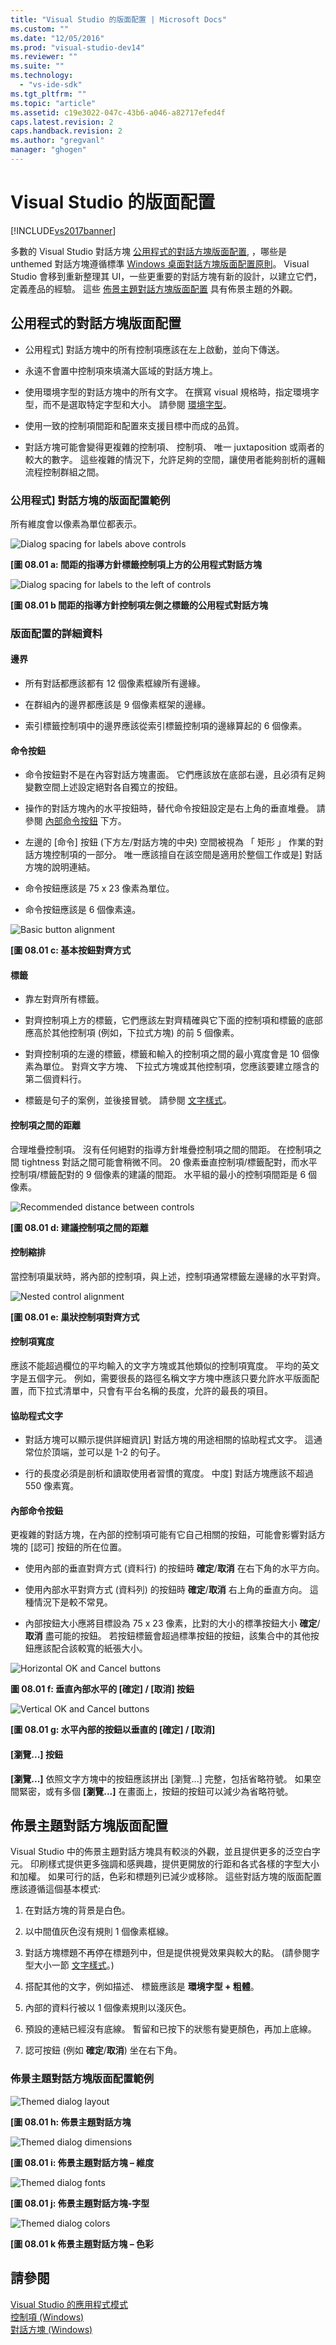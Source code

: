 ```yaml
---
title: "Visual Studio 的版面配置 | Microsoft Docs"
ms.custom: ""
ms.date: "12/05/2016"
ms.prod: "visual-studio-dev14"
ms.reviewer: ""
ms.suite: ""
ms.technology: 
  - "vs-ide-sdk"
ms.tgt_pltfrm: ""
ms.topic: "article"
ms.assetid: c19e3022-047c-43b6-a046-a82717efed4f
caps.latest.revision: 2
caps.handback.revision: 2
ms.author: "gregvanl"
manager: "ghogen"
---
```

# Visual Studio 的版面配置
[!INCLUDE[vs2017banner](../../code-quality/includes/vs2017banner.md)]

多數的 Visual Studio 對話方塊 [公用程式的對話方塊版面配置](../../extensibility/ux-guidelines/layout-for-visual-studio.md#BKMK_UtilityDialogLayout), ，哪些是 unthemed 對話方塊遵循標準 [Windows 桌面對話方塊版面配置原則](https://msdn.microsoft.com/en-us/library/windows/desktop/dn742499\(v=vs.85\).aspx)。 Visual Studio 會移到重新整理其 UI，一些更重要的對話方塊有新的設計，以建立它們，定義產品的經驗。 這些 [佈景主題對話方塊版面配置](../../extensibility/ux-guidelines/layout-for-visual-studio.md#BKMK_ThemedDialogLayout) 具有佈景主題的外觀。  
  
##  <a name="BKMK_UtilityDialogLayout"></a> 公用程式的對話方塊版面配置  
  
-   公用程式\] 對話方塊中的所有控制項應該在左上啟動，並向下傳送。  
  
-   永遠不會置中控制項來填滿大區域的對話方塊上。  
  
-   使用環境字型的對話方塊中的所有文字。 在撰寫 visual 規格時，指定環境字型，而不是選取特定字型和大小。 請參閱 [環境字型](../../extensibility/ux-guidelines/fonts-and-formatting-for-visual-studio.md#BKMK_TheEnvironmentFont)。  
  
-   使用一致的控制項間距和配置來支援目標中而成的品質。  
  
-   對話方塊可能會變得更複雜的控制項、 控制項、 唯一 juxtaposition 或兩者的較大的數字。 這些複雜的情況下，允許足夠的空間，讓使用者能夠剖析的邏輯流程控制群組之間。  
  
### 公用程式\] 對話方塊的版面配置範例  
 所有維度會以像素為單位都表示。  
  
 ![Dialog spacing for labels above controls](../../extensibility/ux-guidelines/media/0801-a_utilityspacingabove.png "0801\-a\_UtilitySpacingAbove")  
  
 **\[圖 08.01 a: 間距的指導方針標籤控制項上方的公用程式對話方塊**  
  
 ![Dialog spacing for labels to the left of controls](../../extensibility/ux-guidelines/media/0801-b_utilityspacingleft.png "0801\-b\_UtilitySpacingLeft")  
  
 **\[圖 08.01 b 間距的指導方針控制項左側之標籤的公用程式對話方塊**  
  
### 版面配置的詳細資料  
  
#### 邊界  
  
-   所有對話都應該都有 12 個像素框線所有邊緣。  
  
-   在群組內的邊界都應該是 9 個像素框架的邊緣。  
  
-   索引標籤控制項中的邊界應該從索引標籤控制項的邊緣算起的 6 個像素。  
  
#### 命令按鈕  
  
-   命令按鈕對不是在內容對話方塊畫面。 它們應該放在底部右邊，且必須有足夠變數空間上述設定絕對各自獨立的按鈕。  
  
-   操作的對話方塊內的水平按鈕時，替代命令按鈕設定是右上角的垂直堆疊。 請參閱 [內部命令按鈕](../../extensibility/ux-guidelines/layout-for-visual-studio.md#BKMK_InteriorCommandButtons) 下方。  
  
-   左邊的 \[命令\] 按鈕 \(下方左\/對話方塊的中央\) 空間被視為 「 矩形 」 作業的對話方塊控制項的一部分。 唯一應該擅自在該空間是適用於整個工作或是\] 對話方塊的說明連結。  
  
-   命令按鈕應該是 75 x 23 像素為單位。  
  
-   命令按鈕應該是 6 個像素遠。  
  
 ![Basic button alignment](../../extensibility/ux-guidelines/media/0801-c_buttonalign.png "0801\-c\_ButtonAlign")  
  
 **\[圖 08.01 c: 基本按鈕對齊方式**  
  
#### 標籤  
  
-   靠左對齊所有標籤。  
  
-   對齊控制項上方的標籤，它們應該左對齊精確與它下面的控制項和標籤的底部應高於其他控制項 \(例如，下拉式方塊\) 的前 5 個像素。  
  
-   對齊控制項的左邊的標籤，標籤和輸入的控制項之間的最小寬度會是 10 個像素為單位。 對齊文字方塊、 下拉式方塊或其他控制項，您應該要建立隱含的第二個資料行。  
  
-   標籤是句子的案例，並後接冒號。 請參閱 [文字樣式](../../extensibility/ux-guidelines/fonts-and-formatting-for-visual-studio.md#BKMK_TextStyle)。  
  
#### 控制項之間的距離  
 合理堆疊控制項。 沒有任何絕對的指導方針堆疊控制項之間的間距。 在控制項之間 tightness 對話之間可能會稍微不同。 20 像素垂直控制項\/標籤配對，而水平控制項\/標籤配對的 9 個像素的建議的間距。 水平組的最小的控制項間距是 6 個像素。  
  
 ![Recommended distance between controls](../../extensibility/ux-guidelines/media/0801-d_controldistance.png "0801\-d\_ControlDistance")  
  
 **\[圖 08.01 d: 建議控制項之間的距離**  
  
#### 控制縮排  
 當控制項巢狀時，將內部的控制項，與上述，控制項通常標籤左邊緣的水平對齊。  
  
 ![Nested control alignment](../../extensibility/ux-guidelines/media/0801-e_controlalign.png "0801\-e\_ControlAlign")  
  
 **\[圖 08.01 e: 巢狀控制項對齊方式**  
  
#### 控制項寬度  
 應該不能超過欄位的平均輸入的文字方塊或其他類似的控制項寬度。 平均的英文字是五個字元。 例如，需要很長的路徑名稱文字方塊中應該只要允許水平版面配置，而下拉式清單中，只會有平台名稱的長度，允許的最長的項目。  
  
#### 協助程式文字  
  
-   對話方塊可以顯示提供詳細資訊\] 對話方塊的用途相關的協助程式文字。 這通常位於頂端，並可以是 1\-2 的句子。  
  
-   行的長度必須是剖析和讀取使用者習慣的寬度。 中度\] 對話方塊應該不超過 550 像素寬。  
  
####  <a name="BKMK_InteriorCommandButtons"></a> 內部命令按鈕  
 更複雜的對話方塊，在內部的控制項可能有它自己相關的按鈕，可能會影響對話方塊的 \[認可\] 按鈕的所在位置。  
  
-   使用內部的垂直對齊方式 \(資料行\) 的按鈕時 **確定**\/**取消** 在右下角的水平方向。  
  
-   使用內部水平對齊方式 \(資料列\) 的按鈕時 **確定**\/**取消** 右上角的垂直方向。 這種情況下是較不常見。  
  
-   內部按鈕大小應將目標設為 75 x 23 像素，比對的大小的標準按鈕大小 **確定**\/**取消** 盡可能的按鈕。 若按鈕標籤會超過標準按鈕的按鈕，該集合中的其他按鈕應該配合該較寬的紙張大小。  
  
 ![Horizontal OK and Cancel buttons](../../extensibility/ux-guidelines/media/0801-f_horizokcan.png "0801\-f\_HorizOKCan")  
  
 **圖 08.01 f: 垂直內部水平的 \[確定\] \/ \[取消\] 按鈕**  
  
 ![Vertical OK and Cancel buttons](../../extensibility/ux-guidelines/media/0801-g_vertokcan.png "0801\-g\_VertOKCan")  
  
 **\[圖 08.01 g: 水平內部的按鈕以垂直的 \[確定\] \/ \[取消\]**  
  
#### \[瀏覽...\] 按鈕  
 **\[瀏覽...\]** 依照文字方塊中的按鈕應該拼出 \[瀏覽...\] 完整，包括省略符號。 如果空間緊密，或有多個 **\[瀏覽...\]** 在畫面上，按鈕的按鈕可以減少為省略符號。  
  
##  <a name="BKMK_ThemedDialogLayout"></a> 佈景主題對話方塊版面配置  
 Visual Studio 中的佈景主題對話方塊具有較淡的外觀，並且提供更多的泛空白字元。 印刷樣式提供更多強調和感興趣，提供更開放的行距和各式各樣的字型大小和加權。 如果可行的話，色彩和標題列已減少或移除。 這些對話方塊的版面配置應該遵循這個基本模式:  
  
1.  在對話方塊的背景是白色。  
  
2.  以中間值灰色沒有規則 1 個像素框線。  
  
3.  對話方塊標題不再停在標題列中，但是提供視覺效果與較大的點。 \(請參閱字型大小一節 [文字樣式](../../extensibility/ux-guidelines/fonts-and-formatting-for-visual-studio.md#BKMK_TextStyle)。\)  
  
4.  搭配其他的文字，例如描述、 標籤應該是 **環境字型 \+ 粗體**。  
  
5.  內部的資料行被以 1 個像素規則以淺灰色。  
  
6.  預設的連結已經沒有底線。 暫留和已按下的狀態有變更顏色，再加上底線。  
  
7.  認可按鈕 \(例如 **確定**\/**取消**\) 坐在右下角。  
  
### 佈景主題對話方塊版面配置範例  
 ![Themed dialog layout](../../extensibility/ux-guidelines/media/0801-h_themeddialog.png "0801\-h\_ThemedDialog")  
  
 **\[圖 08.01 h: 佈景主題對話方塊**  
  
 ![Themed dialog dimensions](../../extensibility/ux-guidelines/media/0801-i_themeddialogdimensions.png "0801\-i\_ThemedDialogDimensions")  
  
 **\[圖 08.01 i: 佈景主題對話方塊 – 維度**  
  
 ![Themed dialog fonts](../../extensibility/ux-guidelines/media/0801-j_themeddialogfonts.png "0801\-j\_ThemedDialogFonts")  
  
 **\[圖 08.01 j: 佈景主題對話方塊\-字型**  
  
 ![Themed dialog colors](../../extensibility/ux-guidelines/media/0801-k_themeddialogcolors.png "0801\-k\_ThemedDialogColors")  
  
 **\[圖 08.01 k 佈景主題對話方塊 – 色彩**  
  
## 請參閱  
 [Visual Studio 的應用程式模式](../../extensibility/ux-guidelines/application-patterns-for-visual-studio.md)   
 [控制項 \(Windows\)](https://msdn.microsoft.com/library/windows/desktop/dn742399.aspx)   
 [對話方塊 \(Windows\)](https://msdn.microsoft.com/en-us/library/windows/desktop/dn742499\(v=vs.85\).aspx)